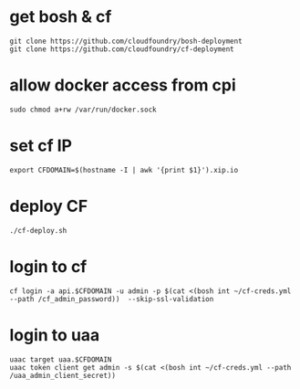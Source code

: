 

# get bosh & cf
```
git clone https://github.com/cloudfoundry/bosh-deployment
git clone https://github.com/cloudfoundry/cf-deployment
```

# allow docker access from cpi
```
sudo chmod a+rw /var/run/docker.sock
```

# set cf IP
```
export CFDOMAIN=$(hostname -I | awk '{print $1}').xip.io
```

# deploy CF
```
./cf-deploy.sh
```

# login to cf
```
cf login -a api.$CFDOMAIN -u admin -p $(cat <(bosh int ~/cf-creds.yml --path /cf_admin_password))  --skip-ssl-validation
```

# login to uaa
```
uaac target uaa.$CFDOMAIN 
uaac token client get admin -s $(cat <(bosh int ~/cf-creds.yml --path /uaa_admin_client_secret))
```

